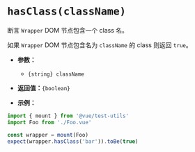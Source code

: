 # `hasClass(className)`

断言 `Wrapper` DOM 节点包含一个 class 名。

如果 `Wrapper` DOM 节点包含名为 `className` 的 class 则返回 `true`。

- **参数：**
  - `{string} className`

- **返回值：**`{boolean}`

- **示例：**

```js
import { mount } from '@vue/test-utils'
import Foo from './Foo.vue'

const wrapper = mount(Foo)
expect(wrapper.hasClass('bar')).toBe(true)
```
